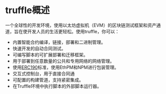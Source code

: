 # truffle概述

一个全球性的开发环境，使用以太坊虚拟机（EVM）的区块链测试框架和资产通道，旨在使开发人员的生活更轻松。使用truffle，你可以：

* 内置智能合约编译，链接，部署和二进制管理。
* 快速开发的自动合同测试。
* 可编写脚本的可扩展部署和迁移框架。
* 用于部署到任意数量的公共和专用网络的网络管理。
* 使用[ERC190](https://github.com/ethereum/EIPs/issues/190)标准，使用EthPM和NPM进行包装管理。
* 交互式控制台，用于直接合同通
* 可配置的构建管道，支持紧密集成。
* 在Truffle环境中执行脚本的外部脚本运行器。



